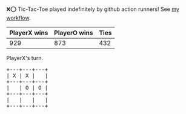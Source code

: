 :x::o: Tic-Tac-Toe played indefinitely by github action runners! See [my workflow](.github/workflows/play.yaml).

|PlayerX wins|PlayerO wins|Ties|
|-|-|-|
|929|873|432|

PlayerX's turn.

<pre>
+---+---+---+
| X | X |   |
+---+---+---+
|   | O | O |
+---+---+---+
|   |   |   |
+---+---+---+
</pre>